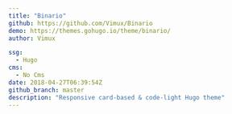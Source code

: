 ```yaml
---
title: "Binario"
github: https://github.com/Vimux/Binario
demo: https://themes.gohugo.io/theme/binario/
author: Vimux

ssg:
  - Hugo
cms:
  - No Cms
date: 2018-04-27T06:39:54Z
github_branch: master
description: "Responsive card-based & code-light Hugo theme"
---
```

